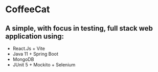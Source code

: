 # CoffeeCat
## A simple, with focus in testing, full stack web application using:

 - React.Js + Vite
 - Java 11 + Spring Boot
 - MongoDB
 - JUnit 5 + Mockito + Selenium

